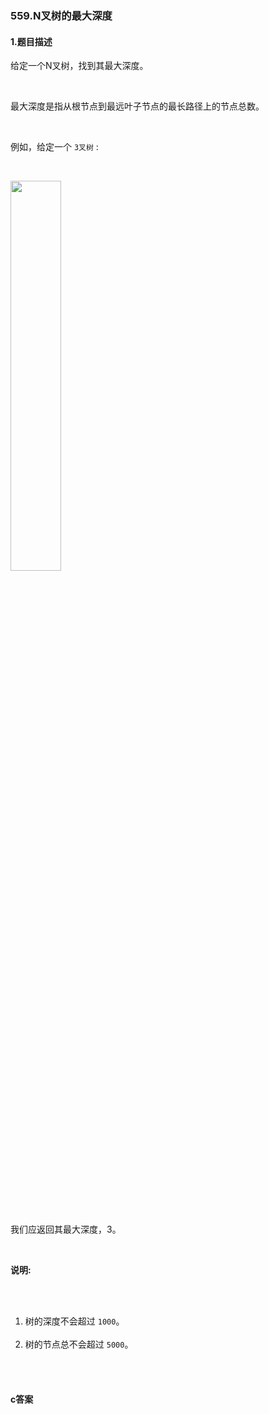 ### 559.N叉树的最大深度

#### 1.题目描述

<p>给定一个N叉树，找到其最大深度。</p><br/><p>最大深度是指从根节点到最远叶子节点的最长路径上的节点总数。</p><br/><p>例如，给定一个&nbsp;<code>3叉树</code>&nbsp;:</p><br/><p><img src="/static/images/problemset/NaryTreeExample.png" style="height: 40%; width: 40%;"></p><br/><p>&nbsp;</p><br/><p>我们应返回其最大深度，3。</p><br/><p><strong>说明:</strong></p><br/><ol><br/>	<li>树的深度不会超过&nbsp;<code>1000</code>。</li><br/>	<li>树的节点总不会超过&nbsp;<code>5000</code>。</li><br/></ol><br/>

#### c答案

```c

